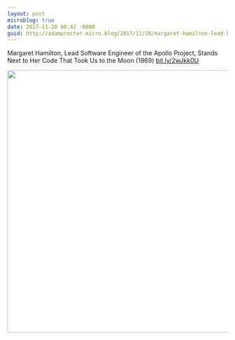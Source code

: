 ```yaml
---
layout: post
microblog: true
date: 2017-11-20 00:42 -0000
guid: http://adamprocter.micro.blog/2017/11/20/margaret-hamilton-lead.html
---
```

Margaret Hamilton, Lead Software Engineer of the Apollo Project, Stands Next to Her Code That Took Us to the Moon (1969) [bit.ly/2wJkk0U](http://bit.ly/2wJkk0U)

<img src="http://discursive.adamprocter.co.uk/uploads/2017/48c2c1ae92.jpg" width="600" height="600" />
